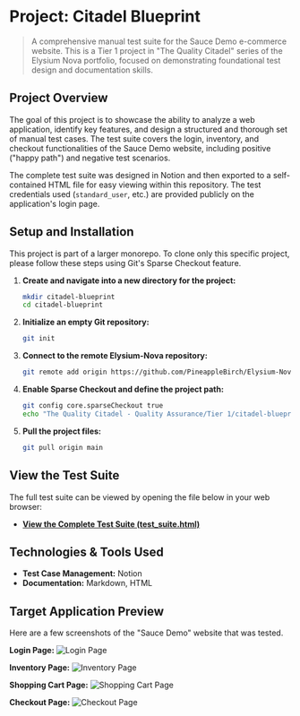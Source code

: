 # Project: Citadel Blueprint

> A comprehensive manual test suite for the Sauce Demo e-commerce website. This is a Tier 1 project in "The Quality Citadel" series of the Elysium Nova portfolio, focused on demonstrating foundational test design and documentation skills.

## Project Overview

The goal of this project is to showcase the ability to analyze a web application, identify key features, and design a structured and thorough set of manual test cases. The test suite covers the login, inventory, and checkout functionalities of the Sauce Demo website, including positive ("happy path") and negative test scenarios.

The complete test suite was designed in Notion and then exported to a self-contained HTML file for easy viewing within this repository. The test credentials used (`standard_user`, etc.) are provided publicly on the application's login page.

## Setup and Installation

This project is part of a larger monorepo. To clone only this specific project, please follow these steps using Git's Sparse Checkout feature.

1. **Create and navigate into a new directory for the project:**
   ```bash
   mkdir citadel-blueprint
   cd citadel-blueprint
   ```
2. **Initialize an empty Git repository:**
   ```bash
   git init
   ```
3. **Connect to the remote Elysium-Nova repository:**
   ```bash
   git remote add origin https://github.com/PineappleBirch/Elysium-Nova.git
   ```
4. **Enable Sparse Checkout and define the project path:**
   ```bash
   git config core.sparseCheckout true
   echo "The Quality Citadel - Quality Assurance/Tier 1/citadel-blueprint/" >> .git/info/sparse-checkout
   ```
5. **Pull the project files:**
   ```bash
   git pull origin main
   ```

## View the Test Suite

The full test suite can be viewed by opening the file below in your web browser:

* **[View the Complete Test Suite (test_suite.html)](./The%20Quality%20Citadel%20-%20Quality%20Assurance/Tier%201/citadel-blueprint/test_suite.html)**

## Technologies & Tools Used
- **Test Case Management:** Notion
- **Documentation:** Markdown, HTML

## Target Application Preview

Here are a few screenshots of the "Sauce Demo" website that was tested.

**Login Page:**
![Login Page](assets/login_page.png)

**Inventory Page:**
![Inventory Page](assets/inventory_page.png)

**Shopping Cart Page:**
![Shopping Cart Page](assets/shoppingcart_page.png)

**Checkout Page:**
![Checkout Page](assets/checkout_page.png)